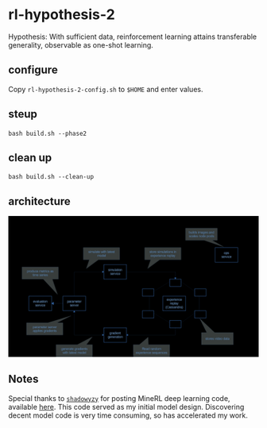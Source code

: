 # rl-hypothesis-2

Hypothesis: With sufficient data, reinforcement learning attains transferable generality, observable as one-shot learning. 

## configure

Copy `rl-hypothesis-2-config.sh` to `$HOME` and enter values. 

## steup

```
bash build.sh --phase2
```

## clean up

```
bash build.sh --clean-up
```

## architecture 

![arch1](notes/images/rl2-arch1.png)

## Notes

Special thanks to [`shadowyzy`](https://github.com/shadowyzy) for posting MineRL deep learning code, available [here](https://github.com/shadowyzy/NIPS2019-MineRL-Competition-solution). This code served as my initial model design. Discovering decent model code is very time consuming, so has accelerated my work. 

